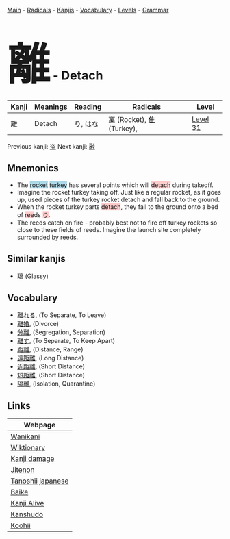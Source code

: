 <style> bigfont {font-size: 100px}</style>
[Main](../index.md) -
[Radicals](../radicals.md) -
[Kanjis](../kanjis.md) -
[Vocabulary](../vocabulary.md) -
[Levels](../levels.md) -
[Grammar](../grammar.md)
# <bigfont> 離</bigfont> - Detach 

| Kanji | Meanings | Reading | Radicals | Level |
| --- | --- | --- | --- | --- |
| 離 | Detach | り, はな | [离](../radicals/离.md) (Rocket), [隹](../radicals/隹.md) (Turkey),  | [Level 31](../levels/wk_level31.md) |

Previous kanji: [盗](盗.md) Next kanji: [融](融.md) 

## Mnemonics
 * The <span style="background-color:#ADD8E6"> rocket</span> <span style="background-color:#ADD8E6"> turkey</span> has several points which will <span style="background-color:#ffcccb"> detach</span> during takeoff.
* Imagine the rocket turkey taking off. Just like a regular rocket, as it goes up, used pieces of the turkey rocket detach and fall back to the ground.
* When the rocket turkey parts <span style="background-color:#ffcccb"> detach</span>, they fall to the ground onto a bed of <span style="background-color:#ffcccb"> ree</span>ds <span style="background-color:#ffcccb"> り</span>.
* The reeds catch on fire - probably best not to fire off turkey rockets so close to these fields of reeds. Imagine the launch site completely surrounded by reeds.


## Similar kanjis
 * [璃](璃.md) (Glassy)


## Vocabulary
 * [離れる](../vocabulary/離.md), (To Separate, To Leave)
* [離婚](../vocabulary/離.md), (Divorce)
* [分離](../vocabulary/離.md), (Segregation, Separation)
* [離す](../vocabulary/離.md), (To Separate, To Keep Apart)
* [距離](../vocabulary/離.md), (Distance, Range)
* [遠距離](../vocabulary/離.md), (Long Distance)
* [近距離](../vocabulary/離.md), (Short Distance)
* [短距離](../vocabulary/離.md), (Short Distance)
* [隔離](../vocabulary/離.md), (Isolation, Quarantine)



## Links 

| Webpage |
| --- |
| [Wanikani          ](https://www.wanikani.com/kanji/離) |
| [Wiktionary        ](https://en.wiktionary.org/wiki/離) |
| [Kanji damage      ](http://www.kanjidamage.com/kanji/search?utf8=✓&q=離) |
| [Jitenon           ](https://jitenon.com/kanji/離) |
| [Tanoshii japanese ](https://www.tanoshiijapanese.com/dictionary/kanji.cfm?k=離) |
| [Baike             ](https://baike.baidu.com/item/離) |
| [Kanji Alive       ](https://app.kanjialive.com/離) |
| [Kanshudo          ](https://www.kanshudo.com/searchmn?q=離) |
| [Koohii            ](https://kanji.koohii.com/study/kanji/離) |
